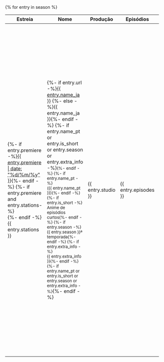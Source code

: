 <!-- Só um aviso: apesar da tentativa de organização esse template está uma bagunça -->
<table class="stupidtable">
  <thead><tr>
    <th data-sort="string">Estreia</th>
    <th data-sort="string" data-sort-onload="yes">Nome</th>
    <th data-sort="string">Produção</th>
    <th data-sort="int">Episódios</th>
    <th data-sort="string">Grupos</th>
  </tr></thead>
  <tbody>{% for entry in season %}
    <tr id="{{ entry.name_ja | slugify }}">
      <td data-sort-value="{{ entry.premiere }}">
        {%- if entry.premiere -%}<abbr title="{{ entry.premiere | date: "%D %T" }} JST">{{ entry.premiere | date: "%d/%m/%y" }}</abbr>{%- endif -%}
        {%- if entry.premiere and entry.stations-%}<br>{%- endif -%}{{ entry.stations }}
      </td>
      <td>{%- if entry.url -%}<a href="{{ entry.url }}" target="_blank" rel="nofollow noreferrer noopener">{{ entry.name_ja }}</a>
        {%- else -%}{{ entry.name_ja }}{%- endif -%}
        {%- if entry.name_pt or entry.is_short or entry.season or entry.extra_info -%}<small>{%- endif -%}
        {%- if entry.name_pt -%}<br>({{ entry.name_pt }}){%- endif -%}
        {%- if entry.is_short -%}<br>Anime de episódios curtos{%- endif -%}
        {%- if entry.season -%}<br>{{ entry.season }}ª temporada{%- endif -%}
        {%- if entry.extra_info -%}<br>{{ entry.extra_info }}{%- endif -%}
        {%- if entry.name_pt or entry.is_short or entry.season or entry.extra_info -%}</small>{%- endif -%}
      </td>
      <td>{{ entry.studio }}</td>
      <td>{{ entry.episodes }}</td>
      <td>{%- for group in entry.groups -%}
        {%- assign groupStatus = group[1] -%}
        {%- assign statusExtra = false -%}

        {%- if groupStatus.first -%}
          {%- assign statusExtra = groupStatus[1] -%}
          {%- assign groupStatus = groupStatus[0] -%}
        {%- endif -%}

        {%- if groupStatus.status -%}
          {% assign statusExtra = groupStatus.extra -%}
          {% assign groupStatus = groupStatus.status -%}
        {%- endif -%}

        {%- if groupStatus == 'hidden' -%}<span hidden>{% endif %}
        <span class="season-{{ groupStatus }}">{{ group[0] }}
          {%- if groupStatus == 'rumor' -%}?{%- endif -%}
          {%- if statusExtra %} <span class="season-extra">({{ statusExtra }})</span>{%- endif -%}
        </span>
        {%- if groupStatus == 'hidden' -%}</span>{% endif %}
        {%- unless forloop.last %}, {% endunless -%}
      {%- endfor -%}</td>
    </tr>
  {% endfor %}</tbody>
</table>
